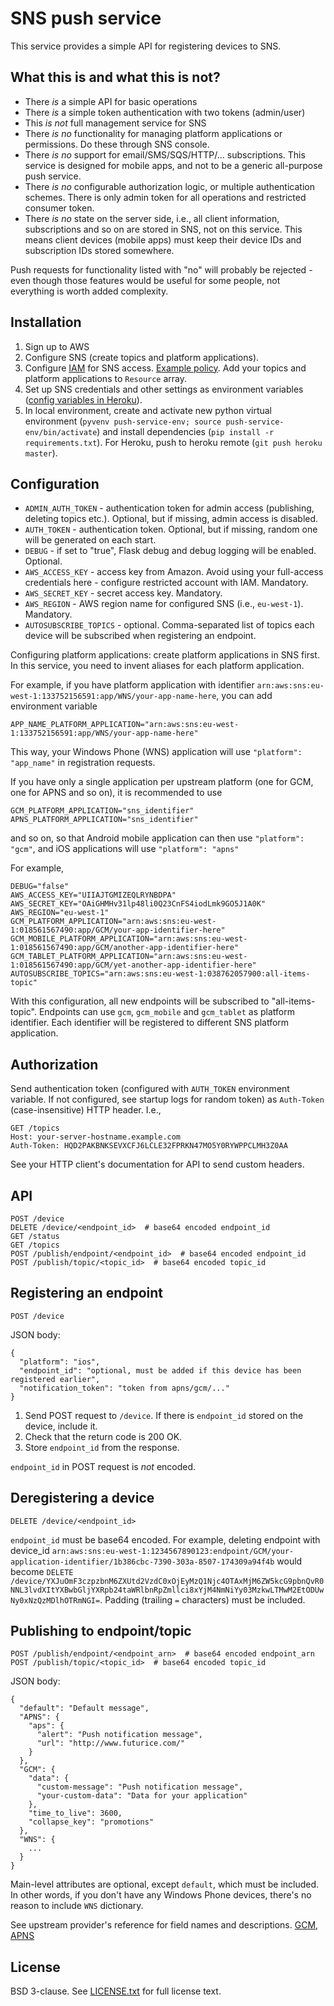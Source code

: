 SNS push service
================

This service provides a simple API for registering devices to SNS.

What this is and what this is not?
----------------------------------

- There *is* a simple API for basic operations
- There *is* a simple token authentication with two tokens (admin/user)
- This *is not* full management service for SNS
- There *is no* functionality for managing platform applications or permissions. Do these through SNS console.
- There *is no* support for email/SMS/SQS/HTTP/... subscriptions. This service is designed for mobile apps, and not to be a generic all-purpose push service.
- There *is no* configurable authorization logic, or multiple authentication schemes. There is only admin token for all operations and restricted consumer token.
- There *is no* state on the server side, i.e., all client information, subscriptions and so on are stored in SNS, not on this service. This means client devices (mobile apps) must keep their device IDs and subscription IDs stored somewhere.

Push requests for functionality listed with "no" will probably be rejected - even though those features would be useful for some people, not everything is worth added complexity.

Installation
------------

1. Sign up to AWS
2. Configure SNS (create topics and platform applications).
3. Configure [IAM](https://aws.amazon.com/documentation/iam/) for SNS access. [Example policy](iam-example-policy.json). Add your topics and platform applications to `Resource` array.
4. Set up SNS credentials and other settings as environment variables ([config variables in Heroku](https://devcenter.heroku.com/articles/config-vars)).
5. In local environment, create and activate new python virtual environment (`pyvenv push-service-env; source push-service-env/bin/activate`) and install dependencies (`pip install -r requirements.txt`). For Heroku, push to heroku remote (`git push heroku master`).

Configuration
-------------

- `ADMIN_AUTH_TOKEN` - authentication token for admin access (publishing, deleting topics etc.). Optional, but if missing, admin access is disabled.
- `AUTH_TOKEN` - authentication token. Optional, but if missing, random one will be generated on each start.
- `DEBUG` - if set to "true", Flask debug and debug logging will be enabled. Optional.
- `AWS_ACCESS_KEY` - access key from Amazon. Avoid using your full-access credentials here - configure restricted account with IAM. Mandatory.
- `AWS_SECRET_KEY` - secret access key. Mandatory.
- `AWS_REGION` - AWS region name for configured SNS (i.e., `eu-west-1`). Mandatory.
- `AUTOSUBSCRIBE_TOPICS` - optional. Comma-separated list of topics each device will be subscribed when registering an endpoint.

Configuring platform applications: create platform applications in SNS first. In this service, you need to invent aliases for each platform application.

For example, if you have platform application with identifier `arn:aws:sns:eu-west-1:133752156591:app/WNS/your-app-name-here`, you can add environment variable

    APP_NAME_PLATFORM_APPLICATION="arn:aws:sns:eu-west-1:133752156591:app/WNS/your-app-name-here"

This way, your Windows Phone (WNS) application will use `"platform": "app_name"` in registration requests.

If you have only a single application per upstream platform (one for GCM, one for APNS and so on), it is recommended to use

    GCM_PLATFORM_APPLICATION="sns_identifier"
    APNS_PLATFORM_APPLICATION="sns_identifier"

and so on, so that Android mobile application can then use `"platform": "gcm"`, and iOS applications will use `"platform": "apns"`

For example,

    DEBUG="false"
    AWS_ACCESS_KEY="UIIAJTGMIZEQLRYNBDPA"
    AWS_SECRET_KEY="OAiGHMHv31lp48li0Q23CnFS4iodLmk9GO5J1A0K"
    AWS_REGION="eu-west-1"
    GCM_PLATFORM_APPLICATION="arn:aws:sns:eu-west-1:018561567490:app/GCM/your-app-identifier-here"
    GCM_MOBILE_PLATFORM_APPLICATION="arn:aws:sns:eu-west-1:018561567490:app/GCM/another-app-identifier-here"
    GCM_TABLET_PLATFORM_APPLICATION="arn:aws:sns:eu-west-1:018561567490:app/GCM/yet-another-app-identifier-here"
    AUTOSUBSCRIBE_TOPICS="arn:aws:sns:eu-west-1:038762057900:all-items-topic"

With this configuration, all new endpoints will be subscribed to "all-items-topic". Endpoints can use `gcm`, `gcm_mobile` and `gcm_tablet` as platform identifier. Each identifier will be registered to different SNS platform application.

Authorization
-------------

Send authentication token (configured with `AUTH_TOKEN` environment variable. If not configured, see startup logs for random token) as `Auth-Token` (case-insensitive) HTTP header. I.e.,

    GET /topics
    Host: your-server-hostname.example.com
    Auth-Token: HQD2PAKBNKSEVXCFJ6LCLE32FPRKN47MO5Y0RYWPPCLMH3Z0AA

See your HTTP client's documentation for API to send custom headers.

API
---

    POST /device
    DELETE /device/<endpoint_id>  # base64 encoded endpoint_id
    GET /status
    GET /topics
    POST /publish/endpoint/<endpoint_id>  # base64 encoded endpoint_id
    POST /publish/topic/<topic_id>  # base64 encoded topic_id


Registering an endpoint
-----------------------

    POST /device

JSON body:

    {
      "platform": "ios",
      "endpoint_id": "optional, must be added if this device has been registered earlier",
      "notification_token": "token from apns/gcm/..."
    }

1. Send POST request to `/device`. If there is `endpoint_id` stored on the device, include it.
2. Check that the return code is 200 OK.
3. Store `endpoint_id` from the response.

`endpoint_id` in POST request is *not* encoded.

Deregistering a device
----------------------

    DELETE /device/<endpoint_id>

`endpoint_id` must be base64 encoded. For example, deleting endpoint with device_id `arn:aws:sns:eu-west-1:1234567890123:endpoint/GCM/your-application-identifier/1b386cbc-7390-303a-8507-174309a94f4b` would become `DELETE /device/YXJuOmF3czpzbnM6ZXUtd2VzdC0xOjEyMzQ1Njc4OTAxMjM6ZW5kcG9pbnQvR0NNL3lvdXItYXBwbGljYXRpb24taWRlbnRpZmllci8xYjM4NmNiYy03MzkwLTMwM2EtODUwNy0xNzQzMDlhOTRmNGI=`. Padding (trailing `=` characters) must be included.

Publishing to endpoint/topic
----------------------------

    POST /publish/endpoint/<endpoint_arn>  # base64 encoded endpoint_arn
    POST /publish/topic/<topic_id>  # base64 encoded topic_id

JSON body:

    {
      "default": "Default message",
      "APNS": {
        "aps": {
          "alert": "Push notification message",
          "url": "http://www.futurice.com/"
        }
      },
      "GCM": {
        "data": {
          "custom-message": "Push notification message",
          "your-custom-data": "Data for your application"
        },
        "time_to_live": 3600,
        "collapse_key": "promotions"
      },
      "WNS": {
        ...
      }
    }

Main-level attributes are optional, except `default`, which must be included. In other words, if you don't have any Windows Phone devices, there's no reason to include `WNS` dictionary.

See upstream provider's reference for field names and descriptions. [GCM](https://developers.google.com/cloud-messaging/http-server-ref#send-downstream), [APNS](https://developer.apple.com/library/ios/documentation/NetworkingInternet/Conceptual/RemoteNotificationsPG/Chapters/TheNotificationPayload.html)


License
-------

BSD 3-clause. See [LICENSE.txt](LICENSE.txt) for full license text.
